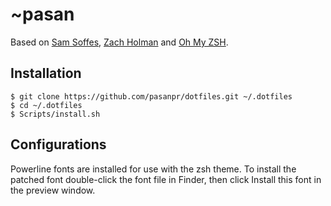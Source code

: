 # ~pasan

Based on [Sam Soffes](https://github.com/soffes/dotfiles), [Zach Holman](https://github.com/holman/dotfiles) and [Oh My ZSH](https://github.com/robbyrussell/oh-my-zsh).

## Installation

	$ git clone https://github.com/pasanpr/dotfiles.git ~/.dotfiles
	$ cd ~/.dotfiles
	$ Scripts/install.sh


## Configurations

Powerline fonts are installed for use with the zsh theme. To install the patched font double-click the font file in Finder, then click Install this font in the preview window.
